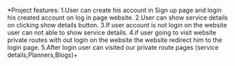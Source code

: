 *Project features:
1.User can create his account in Sign up page  and login his created account  on log in page website.
2.User can show service details on clicking show details button.
3.If user account is not login on the website user can not able to  show service details.
4.if user going to visit website private routes with out login on the website the website redirect him to the login page.
5.After login user can visited our private route pages (service details,Planners,Blogs)+
